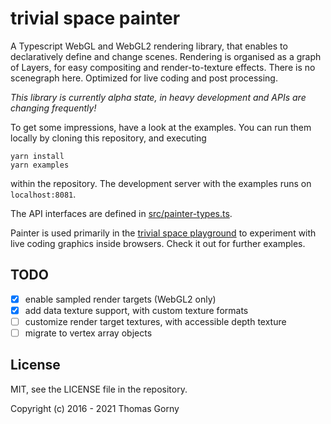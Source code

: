 # trivial space painter

A Typescript WebGL and WebGL2 rendering library, that enables to declaratively define and
change scenes. Rendering is organised as a graph of Layers, for easy compositing
and render-to-texture effects. There is no scenegraph here. Optimized for live
coding and post processing.

_This library is currently alpha state, in heavy development and APIs are
changing frequently!_

To get some impressions, have a look at the examples. You can run them locally
by cloning this repository, and executing

    yarn install
    yarn examples

within the repository. The development server with the examples runs on
`localhost:8081`.

The API interfaces are defined in
[src/painter-types.ts](https://github.com/trivial-space/painter/blob/master/src/painter-types.ts).

Painter is used primarily in the
[trivial space playground](https://github.com/trivial-space/playground) to
experiment with live coding graphics inside browsers. Check it out for further
examples.

## TODO

- [x] enable sampled render targets (WebGL2 only)
- [x] add data texture support, with custom texture formats
- [ ] customize render target textures, with accessible depth texture
- [ ] migrate to vertex array objects

## License

MIT, see the LICENSE file in the repository.

Copyright (c) 2016 - 2021 Thomas Gorny
